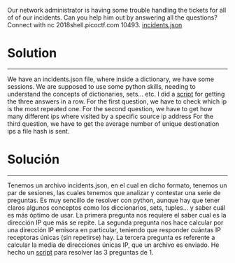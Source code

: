 Our network administrator is having some trouble handling the tickets for all of of our incidents. Can you help him out by answering all the questions? Connect with nc 2018shell.picoctf.com 10493. [incidents.json](incidents.json)

# Solution
---
We have an incidents.json file, where inside a dictionary, we have some sessions.
We are supposed to use some python skills, needing to understand the concepts of dictionaries, sets... etc.
I did a [script](getflag.py) for getting the three answers in a row.
For the first question, we have to check which ip is the most repeated one.
For the second question, we have to get how many different ips where visited by a specific source ip address
For the third question, we have to get the average number of unique destionation ips a file hash is sent.

# Solución
---
Tenemos un archivo incidents.json, en el cual en dicho formato, tenemos un par de sesiones, las cuales tenemos que analizar y contestar una serie de preguntas.
Es muy sencillo de resolver con python, aunque hay que tener claros algunos conceptos como los diccionarios, sets, tuples... y saber cuál es más óptimo de usar.
La primera pregunta nos requiere el saber cual es la dirección IP que más se repite.
La segunda pregunta nos hace calcular por una dirección IP emisora en particular, teniendo que responder cuántas IP receptoras únicas (sin repetirse) hay.
La tercera pregunta es referente a calcular la media de direcciones únicas IP, que un archivo es enviado.
He hecho un [script](getflag.py) para resolver las 3 preguntas de 1.
